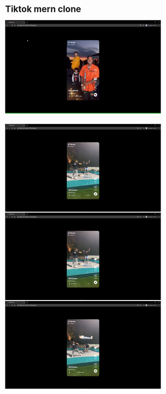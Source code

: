 # Tiktok mern clone 

![Demo](https://github.com/hf97/tiktok-mern-clone/blob/master/demo/demo.gif)

<br>

<img src="https://github.com/hf97/tiktok-mern-clone/blob/master/demo/index.png" width="600">

<br>

<img src="https://github.com/hf97/tiktok-mern-clone/blob/master/demo/like.png" width="600">

<br>

<img src="https://github.com/hf97/tiktok-mern-clone/blob/master/demo/reproduzir.png" width="600">

